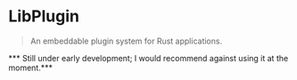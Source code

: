 # LibPlugin

> An embeddable plugin system for Rust applications.

*** Still under early development; I would recommend against using it at the moment.***